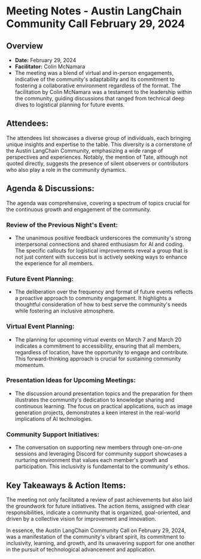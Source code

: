 # Meeting Notes - Austin LangChain Community Call February 29, 2024

## Overview
- **Date:** February 29, 2024
- **Facilitator:** Colin McNamara
- The meeting was a blend of virtual and in-person engagements, indicative of the community's adaptability and its commitment to fostering a collaborative environment regardless of the format. The facilitation by Colin McNamara was a testament to the leadership within the community, guiding discussions that ranged from technical deep dives to logistical planning for future events.

## Attendees:
The attendees list showcases a diverse group of individuals, each bringing unique insights and expertise to the table. This diversity is a cornerstone of the Austin LangChain Community, emphasizing a wide range of perspectives and experiences. Notably, the mention of Tate, although not quoted directly, suggests the presence of silent observers or contributors who also play a role in the community dynamics.

## Agenda & Discussions:
The agenda was comprehensive, covering a spectrum of topics crucial for the continuous growth and engagement of the community.

### Review of the Previous Night's Event:
- The unanimous positive feedback underscores the community's strong interpersonal connections and shared enthusiasm for AI and coding. The specific callouts for logistical improvements reveal a group that is not just content with success but is actively seeking ways to enhance the experience for all members.

### Future Event Planning:
- The deliberation over the frequency and format of future events reflects a proactive approach to community engagement. It highlights a thoughtful consideration of how to best serve the community's needs while fostering an inclusive atmosphere.

### Virtual Event Planning:
- The planning for upcoming virtual events on March 7 and March 20 indicates a commitment to accessibility, ensuring that all members, regardless of location, have the opportunity to engage and contribute. This forward-thinking approach is crucial for sustaining community momentum.

### Presentation Ideas for Upcoming Meetings:
- The discussion around presentation topics and the preparation for them illustrates the community's dedication to knowledge sharing and continuous learning. The focus on practical applications, such as image generation projects, demonstrates a keen interest in the real-world implications of AI technologies.

### Community Support Initiatives:
- The conversation on supporting new members through one-on-one sessions and leveraging Discord for community support showcases a nurturing environment that values each member's growth and participation. This inclusivity is fundamental to the community's ethos.

## Key Takeaways & Action Items:
The meeting not only facilitated a review of past achievements but also laid the groundwork for future initiatives. The action items, assigned with clear responsibilities, indicate a community that is organized, goal-oriented, and driven by a collective vision for improvement and innovation.

In essence, the Austin LangChain Community Call on February 29, 2024, was a manifestation of the community's vibrant spirit, its commitment to inclusivity, learning, and growth, and its unwavering support for one another in the pursuit of technological advancement and application.
